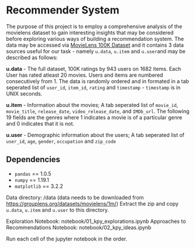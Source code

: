 # Recommender System

The purpose of this project is to employ a comprehensive analysis of the movielens dataset to gain interesting insights that may be considered before exploring various ways of building a recommendation system.
The data may be accessed via [MovieLens 100K Dataset](https://grouplens.org/datasets/movielens/100k/) and it contains 3 data sources useful for our task - namely `u.data`, `u.item` and `u.user`and may be described as follows: 

**u.data** - The full dataset, 100K ratings by 943 users on 1682 items. Each User has rated atleast 20 movies. Users and items are numbered consecutively from 1. The data is randomly ordered and in formated in a tab seperated list of `user_id`, `item_id`, `rating` and `timestamp` -  `timestamp` is in UNIX seconds. 

**u.item** - Information about the movies; A tab seperated list of `movie_id`, `movie_title`, `release_date`, `video_release_date`, and `IMDb_url`. The following 19 fields are the genres where 1 indicates a movie is of a particular genre and 0 indicates that it is not. 

**u.user** - Demographic information about the users; A tab seperated list of `user_id`, `age`, `gender`, `occupation` and `zip_code`

## Dependencies 
* `pandas` == 1.0.5
* `numpy` == 1.19.1
* `matplotlib` == 3.2.2

Data directory: /data (data needs to be downloaded from https://grouplens.org/datasets/movielens/1m/)
Extract the zip and copy `u.data`, `u.item` and `u.user` to this directory.

Exploration Notebook: notebook/01_kpy_explorations.ipynb
Approaches to Recommendations Notebook: notebook/02_kpy_ideas.ipynb


Run each cell of the jupyter notebook in the order.
